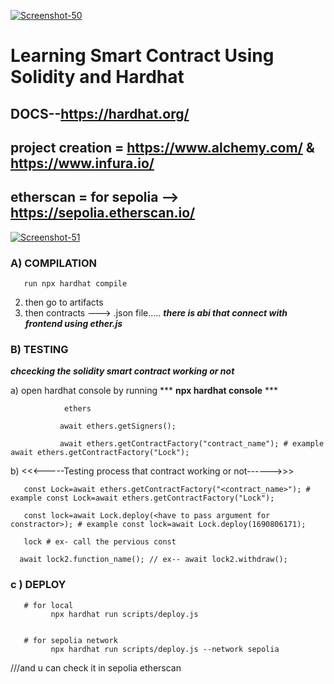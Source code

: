 <a href="https://ibb.co/TTn02v7"><img src="https://i.ibb.co/j5xwf6Q/Screenshot-50.png" alt="Screenshot-50" border="0"></a>
# Learning Smart Contract Using Solidity and Hardhat

## DOCS--https://hardhat.org/

## project creation = https://www.alchemy.com/ &  https://www.infura.io/
                   
                    
## etherscan = for sepolia --> https://sepolia.etherscan.io/
<a href="https://ibb.co/RBgrqfh"><img src="https://i.ibb.co/CMwCfgJ/Screenshot-51.png" alt="Screenshot-51" border="0"></a>
### A) COMPILATION
       run npx hardhat compile 
   2) then go to artifacts 
   3) then  contracts ---> .json file.....
***there is abi that connect with frontend using ether.js***
### B)  TESTING
  *****chcecking the solidity smart contract working or not*****


   a) open hardhat console by running
    ***   <b>npx hardhat console</b>     ***
                
                ethers 

               await ethers.getSigners();  

               await ethers.getContractFactory("contract_name"); # example await ethers.getContractFactory("Lock");



   b) <<<-----Testing process that contract working or not------>>>

       const Lock=await ethers.getContractFactory("<contract_name>"); # example const Lock=await ethers.getContractFactory("Lock");

       const lock=await Lock.deploy(<have to pass argument for constractor>); # example const lock=await Lock.deploy(1690806171);

       lock # ex- call the pervious const
   
      await lock2.function_name(); // ex-- await lock2.withdraw();

### c ) DEPLOY
       # for local
             npx hardhat run scripts/deploy.js


       # for sepolia network
             npx hardhat run scripts/deploy.js --network sepolia
  ///and u can check it in sepolia etherscan
   
